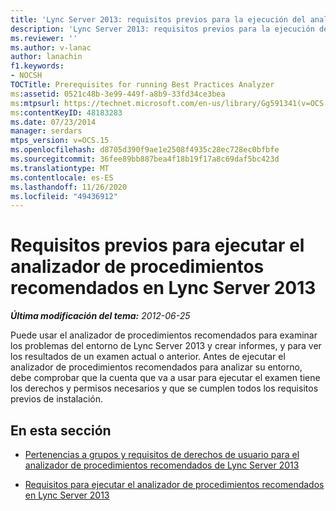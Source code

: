 ```yaml
---
title: 'Lync Server 2013: requisitos previos para la ejecución del analizador de procedimientos recomendados'
description: 'Lync Server 2013: requisitos previos para la ejecución del analizador de procedimientos recomendados.'
ms.reviewer: ''
ms.author: v-lanac
author: lanachin
f1.keywords:
- NOCSH
TOCTitle: Prerequisites for running Best Practices Analyzer
ms:assetid: 0521c48b-3e99-449f-a8b9-33fd34ce3bea
ms:mtpsurl: https://technet.microsoft.com/en-us/library/Gg591341(v=OCS.15)
ms:contentKeyID: 48183283
ms.date: 07/23/2014
manager: serdars
mtps_version: v=OCS.15
ms.openlocfilehash: d8705d390f9ae1e2508f4935c28ec728ec0bfbfe
ms.sourcegitcommit: 36fee89bb887bea4f18b19f17a8c69daf5bc423d
ms.translationtype: MT
ms.contentlocale: es-ES
ms.lasthandoff: 11/26/2020
ms.locfileid: "49436912"
---
```

# <a name="prerequisites-for-running-best-practices-analyzer-in-lync-server-2013"></a>Requisitos previos para ejecutar el analizador de procedimientos recomendados en Lync Server 2013

<div data-xmlns="http://www.w3.org/1999/xhtml">

<div class="topic" data-xmlns="http://www.w3.org/1999/xhtml" data-msxsl="urn:schemas-microsoft-com:xslt" data-cs="https://msdn.microsoft.com/">

<div data-asp="https://msdn2.microsoft.com/asp">



</div>

<div id="mainSection">

<div id="mainBody">

<span> </span>

_**Última modificación del tema:** 2012-06-25_

Puede usar el analizador de procedimientos recomendados para examinar los problemas del entorno de Lync Server 2013 y crear informes, y para ver los resultados de un examen actual o anterior. Antes de ejecutar el analizador de procedimientos recomendados para analizar su entorno, debe comprobar que la cuenta que va a usar para ejecutar el examen tiene los derechos y permisos necesarios y que se cumplen todos los requisitos previos de instalación.

<div>

## <a name="in-this-section"></a>En esta sección

  - [Pertenencias a grupos y requisitos de derechos de usuario para el analizador de procedimientos recomendados de Lync Server 2013](lync-server-2013-group-memberships-and-user-rights-requirements-for-best-practices-analyzer.md)

  - [Requisitos para ejecutar el analizador de procedimientos recomendados en Lync Server 2013](lync-server-2013-requirements-for-running-best-practices-analyzer.md)

</div>

</div>

<span> </span>

</div>

</div>

</div>

